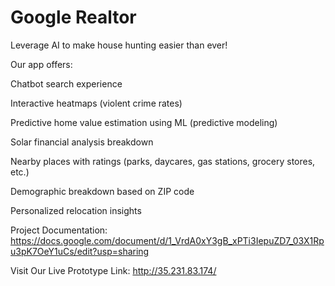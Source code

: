 # Google Realtor

Leverage AI to make house hunting easier than ever!

Our app offers:

Chatbot search experience

Interactive heatmaps (violent crime rates) 

Predictive home value estimation using ML (predictive modeling)

Solar financial analysis breakdown

Nearby places with ratings (parks, daycares, gas stations, grocery stores, etc.)

Demographic breakdown based on ZIP code

Personalized relocation insights


Project Documentation: https://docs.google.com/document/d/1_VrdA0xY3gB_xPTi3IepuZD7_03X1Rpu3pK7OeY1uCs/edit?usp=sharing

Visit Our Live Prototype Link: http://35.231.83.174/
